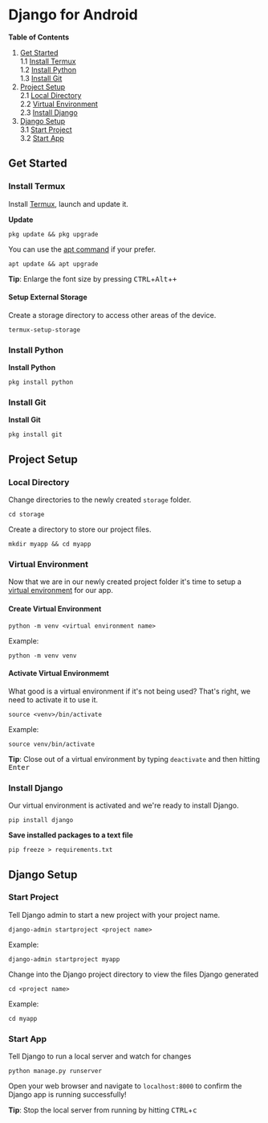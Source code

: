 # Django for Android

**Table of Contents**
1. [Get Started](#get-started)  
    1.1 [Install Termux](#install-termux)  
    1.2 [Install Python](#install-python)  
    1.3 [Install Git](#install-git)  
2. [Project Setup](#project-setup)  
    2.1 [Local Directory](#local-directory)  
    2.2 [Virtual Environment](#virtual-environment)  
    2.3 [Install Django](#install-django)  
3. [Django Setup](#django-setup)  
    3.1 [Start Project](#start-project)  
    3.2 [Start App](#start-app)  

## Get Started 
### Install Termux
Install [Termux](https://termux.com/), launch and update it.

**Update**
```
pkg update && pkg upgrade
```

You can use the [apt command](https://en.wikipedia.org/wiki/APT_(Debian)) if your prefer. 
```
apt update && apt upgrade
```

**Tip**: Enlarge the font size by pressing <kbd>CTRL</kbd>+<kbd>Alt</kbd>+<kbd>+</kbd>

#### Setup External Storage
Create a storage directory to access other areas of the device.
```
termux-setup-storage
```

### Install Python
**Install Python**
```
pkg install python
```

### Install Git
**Install Git**
```
pkg install git
```

## Project Setup

### Local Directory
Change directories to the newly created `storage` folder.
```
cd storage
```

Create a directory to store our project files.
```
mkdir myapp && cd myapp
```

### Virtual Environment
Now that we are in our newly created project folder it's time to setup a [virtual environment](https://docs.python.org/3/tutorial/venv.html) for our app.

#### Create Virtual Environment
```
python -m venv <virtual environment name>
```

Example:
```
python -m venv venv
```

#### Activate Virtual Environmemt
What good is a virtual environment if it's not being used? That's right, we need to activate it to use it.

```
source <venv>/bin/activate
```

Example:
```
source venv/bin/activate
```

**Tip**: Close out of a virtual environment by typing `deactivate` and then hitting <kbd>Enter</kbd>

### Install Django
Our virtual environment is activated and we're ready to install Django.

```
pip install django
```

**Save installed packages to a text file**
```
pip freeze > requirements.txt
```

## Django Setup

### Start Project
Tell Django admin to start a new project with your project name.

```
django-admin startproject <project name>
```

Example:
```
django-admin startproject myapp
```

Change into the Django project directory to view the files Django generated
```
cd <project name>
```

Example:
```
cd myapp
```

### Start App
Tell Django to run a local server and watch for changes
```
python manage.py runserver
```

Open your web browser and navigate to `localhost:8000` to confirm the Django app is running successfully!

**Tip**: Stop the local server from running by hitting <kbd>CTRL</kbd>+<kbd>c</kbd>
